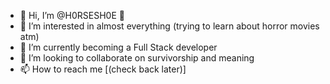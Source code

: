 - 👋 Hi, I’m @H0RSESH0E 🧲
- 👀 I’m interested in almost everything (trying to learn about horror movies atm)
- 🌱 I’m currently becoming a Full Stack developer
- 💞️ I’m looking to collaborate on survivorship and meaning
- 📫 How to reach me [(check back later)]

<!---
H0RSESH0E/H0RSESH0E is a ✨ special ✨ repository because its `README.md` (this file) appears on your GitHub profile.
You can click the Preview link to take a look at your changes.
--->
